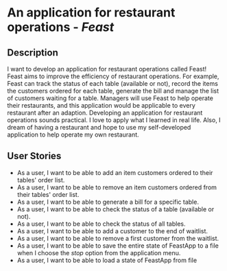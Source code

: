 # An application for restaurant operations - *Feast*

## Description
I want to develop an application for restaurant operations called Feast! 
Feast aims to improve the efficiency of restaurant operations.
For example, Feast can track the status of each table (available or not), 
record the items the customers ordered for each table, 
generate the bill and manage the list of customers waiting for a table.
Managers will use Feast to help operate their restaurants, 
and this application would be applicable to every restaurant after an adaption.
Developing an application for restaurant operations sounds practical. 
I love to apply what I learned in real life. Also, 
I dream of having a restaurant and hope to use my self-developed 
application to help operate my own restaurant.


## User Stories

- As a user, I want to be able to add an item customers ordered to their tables' order list.
- As a user, I want to be able to remove an item customers ordered from their tables' order list.
- As a user, I want to be able to generate a bill for a specific table.
- As a user, I want to be able to check the status of a table (available or not).
- As a user, I want to be able to check the status of all tables.
- As a user, I want to be able to add a customer to the end of waitlist.
- As a user, I want to be able to remove a first customer from the waitlist.
- As a user, I want to be able to save the entire state of FeastApp to a file when I choose the *stop* option
from the application menu. 
- As a user, I want to be able to load a state of FeastApp from file


